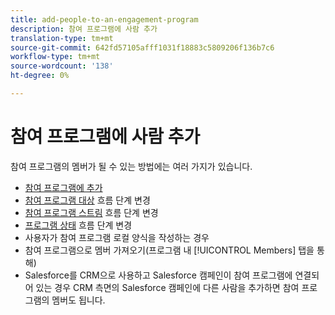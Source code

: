 ```yaml
---
title: add-people-to-an-engagement-program
description: 참여 프로그램에 사람 추가
translation-type: tm+mt
source-git-commit: 642fd57105afff1031f18883c5809206f136b7c6
workflow-type: tm+mt
source-wordcount: '138'
ht-degree: 0%

---
```



# 참여 프로그램에 사람 추가

참여 프로그램의 멤버가 될 수 있는 방법에는 여러 가지가 있습니다.

* [참여 프로그램에 추가](https://docs.marketo.com/display/DOCS/Add+to+Engagement+Program)
* [참여 프로그램 대상](https://docs.marketo.com/display/DOCS/Change+Engagement+Program+Cadence) 흐름 단계 변경
* [참여 프로그램 스트림](https://docs.marketo.com/display/DOCS/Change+Engagement+Program+Stream) 흐름 단계 변경
* [프로그램 상태](https://docs.marketo.com/display/DOCS/Change+Program+Status) 흐름 단계 변경
* 사용자가 참여 프로그램 로컬 양식을 작성하는 경우
* 참여 프로그램으로 멤버 가져오기(프로그램 내 [!UICONTROL Members] 탭을 통해)
* Salesforce를 CRM으로 사용하고 Salesforce 캠페인이 참여 프로그램에 연결되어 있는 경우 CRM 측면의 Salesforce 캠페인에 다른 사람을 추가하면 참여 프로그램의 멤버도 됩니다.
